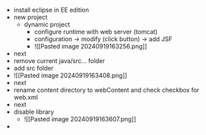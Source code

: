 - install eclipse in EE edition 
- new project 
	- dynamic project 
		- configure runtime with web server (tomcat)
		- configuration -> modify (click button) -> add JSF 
		- ![[Pasted image 20240919163256.png]]
- next 
- remove current java/src... folder 
- add src folder 
- ![[Pasted image 20240919163408.png]]
- next
- rename content directory to webContent and check checkbox for web.xml
- next 
- disable library 
	- ![[Pasted image 20240919163607.png]]
- 